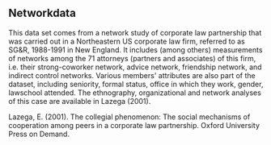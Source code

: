 ## Networkdata
This data set comes from a network study of corporate law partnership that was carried out in a Northeastern US corporate law firm, referred to as SG&R, 1988-1991 in New England. It includes (among others) measurements of networks among the 71 attorneys (partners and associates) of this firm, i.e. their strong-coworker network, advice network, friendship network, and indirect control networks. Various members' attributes are also part of the dataset, including seniority, formal status, office in which they work, gender, lawschool attended. The ethnography, organizational and network analyses of this case are available in Lazega (2001).

Lazega, E. (2001). The collegial phenomenon: The social mechanisms of cooperation among peers in a corporate law partnership. Oxford University Press on Demand.
